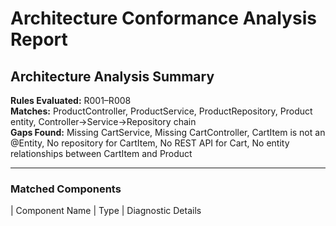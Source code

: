 # Architecture Conformance Analysis Report

## Architecture Analysis Summary

**Rules Evaluated:** R001–R008  
**Matches:** ProductController, ProductService, ProductRepository, Product entity, Controller→Service→Repository chain  
**Gaps Found:** Missing CartService, Missing CartController, CartItem is not an @Entity, No repository for CartItem, No REST API for Cart, No entity relationships between CartItem and Product

---

### Matched Components

| Component Name         | Type         | Diagnostic Details